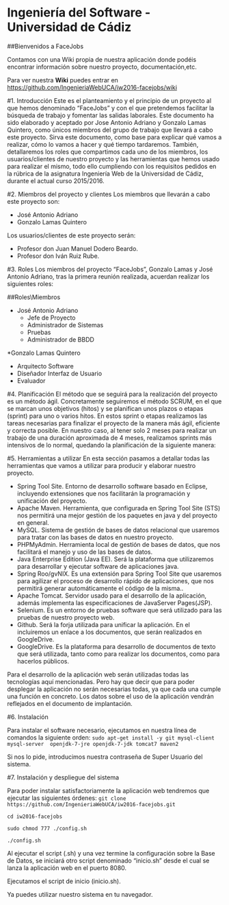 # Ingeniería del Software - Universidad de Cádiz
##Bienvenidos a FaceJobs

Contamos con una Wiki propia de nuestra aplicación donde podéis encontrar información sobre nuestro proyecto, documentación,etc.

Para ver nuestra **Wiki** puedes entrar en https://github.com/IngenieriaWebUCA/iw2016-facejobs/wiki


#1.	Introducción
Este es el planteamiento y el principio de un proyecto al que hemos denominado “FaceJobs” y con el que pretendemos facilitar la búsqueda de trabajo y fomentar las salidas laborales. Este documento ha sido elaborado y aceptado por Jose Antonio Adriano y Gonzalo Lamas Quintero, como únicos miembros del grupo de trabajo que llevará a cabo este proyecto. Sirva este documento, como base para explicar qué vamos a realizar, cómo lo vamos a hacer y qué tiempo tardaremos.  También, detallaremos los roles que compartimos cada uno de los miembros, los usuarios/clientes de nuestro proyecto y las herramientas que hemos usado para realizar el mismo, todo ello cumpliendo con los requisitos pedidos en la rúbrica de la asignatura Ingeniería Web de la Universidad de Cádiz, durante el actual curso 2015/2016.

#2.	Miembros del proyecto y clientes
Los miembros que llevarán a cabo este proyecto son:
* José Antonio Adriano
*	Gonzalo Lamas Quintero

Los usuarios/clientes de este proyecto serán:
* Profesor don Juan Manuel Dodero Beardo.
* Profesor don Iván Ruiz Rube.

#3.	Roles
Los miembros del proyecto “FaceJobs”, Gonzalo Lamas y José Antonio Adriano, tras la primera reunión realizada, acuerdan realizar los siguientes roles:

##Roles\Miembros
* José Antonio Adriano
  * Jefe de Proyecto
  * Administrador de Sistemas	
  * Pruebas	
  * Administrador de BBDD	

*Gonzalo Lamas Quintero
  * Arquitecto Software		
  * Diseñador Interfaz de Usuario
  * Evaluador

#4.	Planificación
El método que se seguirá para la realización del proyecto es un método ágil. Concretamente seguiremos el método SCRUM, en el que se marcan unos objetivos (hitos) y se planifican unos plazos o etapas (sprint) para uno o varios hitos. En estos sprint o etapas realizamos las tareas necesarias para finalizar el proyecto de la manera más ágil, eficiente y correcta posible. En nuestro caso, al tener solo 2 meses para realizar un trabajo de una duración aproximada de 4 meses, realizamos sprints más intensivos de lo normal, quedando la planificación de la siguiente manera:
 
#5.	Herramientas a utilizar
En esta sección pasamos a detallar todas las herramientas que vamos a utilizar para producir y elaborar nuestro proyecto.
*	Spring Tool Site. Entorno de desarrollo software basado en Eclipse, incluyendo extensiones que nos facilitarán la programación y unificación del proyecto.
*	Apache Maven. Herramienta, que configurada en Spring Tool Site (STS) nos permitirá una mejor gestión de los paquetes en java y del proyecto en general.
*	MySQL. Sistema de gestión de bases de datos relacional que usaremos para tratar con las bases de datos en nuestro proyecto.
*	PHPMyAdmin. Herramienta local de gestión de bases de datos, que nos facilitará el manejo y uso de las bases de datos.
*	Java Enterprise Edition (Java EE). Será la plataforma que utilizaremos para desarrollar y ejecutar software de aplicaciones java.
*	Spring Roo/gvNIX. Es una extensión para Spring Tool Site que usaremos para agilizar el proceso de desarrollo rápido de aplicaciones, que nos permitirá generar automáticamente el código de la misma..
*	Apache Tomcat. Servidor usado para el desarrollo de la aplicación, además implementa las especificaciones de JavaServer Pages(JSP).
*	Selenium. Es un entorno de pruebas software que será utilizado para las pruebas de nuestro proyecto web.
*	Github. Será la forja utilizada para unificar la aplicación. En el incluiremos un enlace a los documentos, que serán realizados en GoogleDrive.
*	GoogleDrive. Es la plataforma para desarrollo de documentos de texto que será utilizada, tanto como para realizar los documentos, como para hacerlos públicos.

Para el desarrollo de la aplicación web serán utilizadas todas las tecnologías aquí mencionadas. Pero hay que decir que para poder desplegar la aplicación no serán necesarias todas, ya que cada una cumple una función en concreto. Los datos sobre el uso de la aplicación vendrán reflejados en el documento de implantación.

#6. Instalación

Para instalar el software necesario, ejecutamos en nuestra línea de comandos la siguiente orden:
`sudo apt-get install -y git mysql-client mysql-server  openjdk-7-jre openjdk-7-jdk tomcat7 maven2`

Si nos lo pide, introducimos nuestra contraseña de Super Usuario del sistema.

#7. Instalación y despliegue del sistema

Para poder instalar satisfactoriamente la aplicación web tendremos que ejecutar las siguientes órdenes:
`git clone https://github.com/IngenieriaWebUCA/iw2016-facejobs.git`

`cd iw2016-facejobs`

`sudo chmod 777 ./config.sh`

`./config.sh`

Al ejecutar el script (.sh) y una vez termine la configuración sobre la Base de Datos, se iniciará otro script denominado “inicio.sh” desde el cual se lanza la aplicación web en el puerto 8080.

Ejecutamos el script de inicio (inicio.sh).

Ya puedes utilizar nuestro sistema en tu navegador.
